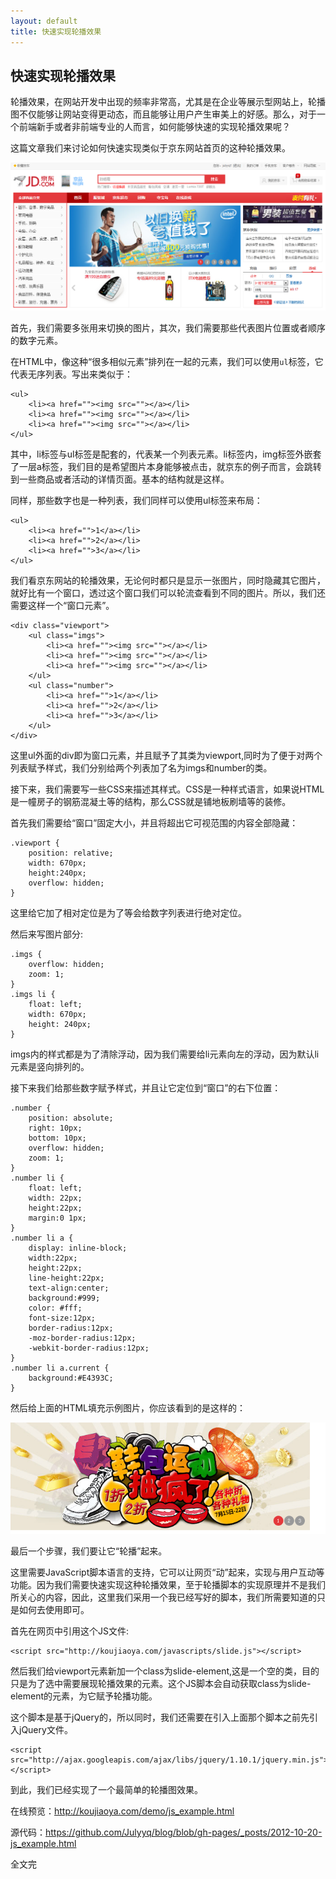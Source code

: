 ```yaml
---
layout: default
title: 快速实现轮播效果
---
```

快速实现轮播效果
-------------------

轮播效果，在网站开发中出现的频率非常高，尤其是在企业等展示型网站上，轮播图不仅能够让网站变得更动态，而且能够让用户产生审美上的好感。那么，对于一个前端新手或者非前端专业的人而言，如何能够快速的实现轮播效果呢？

这篇文章我们来讨论如何快速实现类似于京东网站首页的这种轮播效果。

![](/images/jd.png)

首先，我们需要多张用来切换的图片，其次，我们需要那些代表图片位置或者顺序的数字元素。

在HTML中，像这种“很多相似元素”排列在一起的元素，我们可以使用`ul`标签，它代表无序列表。写出来类似于：

    <ul>
        <li><a href=""><img src=""></a></li>
        <li><a href=""><img src=""></a></li>
        <li><a href=""><img src=""></a></li>
    </ul>

其中，li标签与ul标签是配套的，代表某一个列表元素。li标签内，img标签外嵌套了一层a标签，我们目的是希望图片本身能够被点击，就京东的例子而言，会跳转到一些商品或者活动的详情页面。基本的结构就是这样。

同样，那些数字也是一种列表，我们同样可以使用ul标签来布局：

    <ul>
        <li><a href="">1</a></li>
        <li><a href="">2</a></li>
        <li><a href="">3</a></li>
    </ul>

我们看京东网站的轮播效果，无论何时都只是显示一张图片，同时隐藏其它图片，就好比有一个窗口，透过这个窗口我们可以轮流查看到不同的图片。所以，我们还需要这样一个“窗口元素”。

    <div class="viewport">
        <ul class="imgs">
            <li><a href=""><img src=""></a></li>
            <li><a href=""><img src=""></a></li>
            <li><a href=""><img src=""></a></li>
        </ul>
        <ul class="number">
            <li><a href="">1</a></li>
            <li><a href="">2</a></li>
            <li><a href="">3</a></li>
        </ul>
    </div>

这里ul外面的div即为窗口元素，并且赋予了其类为viewport,同时为了便于对两个列表赋予样式，我们分别给两个列表加了名为imgs和number的类。

接下来，我们需要写一些CSS来描述其样式。CSS是一种样式语言，如果说HTML是一幢房子的钢筋混凝土等的结构，那么CSS就是铺地板刷墙等的装修。

首先我们需要给“窗口”固定大小，并且将超出它可视范围的内容全部隐藏：
    
    .viewport {
        position: relative;
        width: 670px;
        height:240px;
        overflow: hidden;
    }

这里给它加了相对定位是为了等会给数字列表进行绝对定位。

然后来写图片部分:

    .imgs {
        overflow: hidden;
        zoom: 1;
    }
    .imgs li {
        float: left;
        width: 670px;
        height: 240px;
    }

imgs内的样式都是为了清除浮动，因为我们需要给li元素向左的浮动，因为默认li元素是竖向排列的。

接下来我们给那些数字赋予样式，并且让它定位到“窗口”的右下位置：

    .number {
        position: absolute;
        right: 10px;
        bottom: 10px;
        overflow: hidden;
        zoom: 1;
    }
    .number li {
        float: left;
        width: 22px;
        height:22px;
        margin:0 1px;
    }
    .number li a {
        display: inline-block;
        width:22px;
        height:22px;
        line-height:22px;
        text-align:center;
        background:#999;
        color: #fff;
        font-size:12px;
        border-radius:12px;
        -moz-border-radius:12px;
        -webkit-border-radius:12px;
    }
    .number li a.current {
        background:#E4393C;
    }

然后给上面的HTML填充示例图片，你应该看到的是这样的：

![](/images/example_1.png)

最后一个步骤，我们要让它“轮播”起来。

这里需要JavaScript脚本语言的支持，它可以让网页“动”起来，实现与用户互动等功能。因为我们需要快速实现这种轮播效果，至于轮播脚本的实现原理并不是我们所关心的内容，因此，这里我们采用一个我已经写好的脚本，我们所需要知道的只是如何去使用即可。

首先在网页中引用这个JS文件:
    
    <script src="http://koujiaoya.com/javascripts/slide.js"></script>

然后我们给viewport元素新加一个class为slide-element,这是一个空的类，目的只是为了选中需要展现轮播效果的元素。这个JS脚本会自动获取class为slide-element的元素，为它赋予轮播功能。

这个脚本是基于jQuery的，所以同时，我们还需要在引入上面那个脚本之前先引入jQuery文件。

    <script src="http://ajax.googleapis.com/ajax/libs/jquery/1.10.1/jquery.min.js"></script>

到此，我们已经实现了一个最简单的轮播图效果。

在线预览：<http://koujiaoya.com/demo/js_example.html>

源代码：<https://github.com/Julyyq/blog/blob/gh-pages/_posts/2012-10-20-js_example.html>

全文完